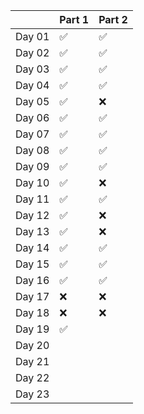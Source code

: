 |        | Part 1 | Part 2 |
| ------ | ------ | ------ |
| Day 01 | ✅     | ✅     |
| Day 02 | ✅     | ✅     |
| Day 03 | ✅     | ✅     |
| Day 04 | ✅     | ✅     |
| Day 05 | ✅     | ❌     |
| Day 06 | ✅     | ✅     |
| Day 07 | ✅     | ✅     |
| Day 08 | ✅     | ✅     |
| Day 09 | ✅     | ✅     |
| Day 10 | ✅     | ❌     |
| Day 11 | ✅     | ✅     |
| Day 12 | ✅     | ❌     |
| Day 13 | ✅     | ❌     |
| Day 14 | ✅     | ✅     |
| Day 15 | ✅     | ✅     |
| Day 16 | ✅     | ✅     |
| Day 17 | ❌     | ❌     |
| Day 18 | ❌     | ❌     |
| Day 19 | ✅     |        |
| Day 20 |        |        |
| Day 21 |        |        |
| Day 22 |        |        |
| Day 23 |        |        |
